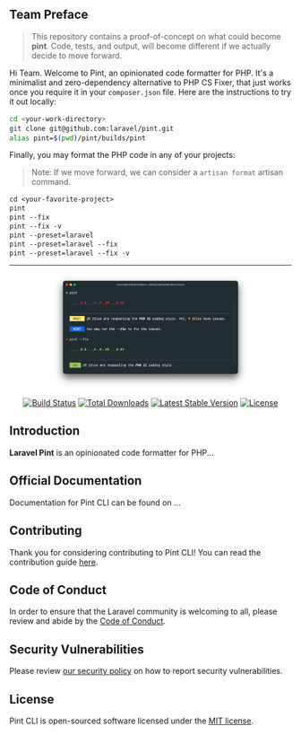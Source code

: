 ## Team Preface

> This repository contains a proof-of-concept on what could become **pint**. Code, tests, and output, will become different if we actually decide to move forward. 

Hi Team. Welcome to Pint, an opinionated code formatter for PHP. It's a minimalist and zero-dependency alternative to PHP CS Fixer, that just works once you require it in your `composer.json` file. Here are the instructions to try it out locally:

```bash
cd <your-work-directory>
git clone git@github.com:laravel/pint.git
alias pint=$(pwd)/pint/builds/pint
```

Finally, you may format the PHP code in any of your projects:

> Note: If we move forward, we can consider a `artisan format` artisan command.

```
cd <your-favorite-project>
pint
pint --fix
pint --fix -v
pint --preset=laravel
pint --preset=laravel --fix
pint --preset=laravel --fix -v
```

---

<p align="center">
    <img src="/art/pint-example.png" alt="Logo Laravel Pint CLI preview" style="width:70%;">
</p>

<p align="center">
<a href="https://github.com/laravel/pint/actions"><img src="https://github.com/laravel/pint/workflows/tests/badge.svg" alt="Build Status"></a>
<a href="https://packagist.org/packages/laravel/pint"><img src="https://img.shields.io/packagist/dt/laravel/pint" alt="Total Downloads"></a>
<a href="https://packagist.org/packages/laravel/pint"><img src="https://img.shields.io/packagist/v/laravel/pint" alt="Latest Stable Version"></a>
<a href="https://packagist.org/packages/laravel/pint"><img src="https://img.shields.io/packagist/l/laravel/pint" alt="License"></a>
</p>

## Introduction

**Laravel Pint** is an opinionated code formatter for PHP...

## Official Documentation

Documentation for Pint CLI can be found on ...

## Contributing

Thank you for considering contributing to Pint CLI! You can read the contribution guide [here](.github/CONTRIBUTING.md).

## Code of Conduct

In order to ensure that the Laravel community is welcoming to all, please review and abide by the [Code of Conduct](https://laravel.com/docs/contributions#code-of-conduct).

## Security Vulnerabilities

Please review [our security policy](https://github.com/laravel/pint/security/policy) on how to report security vulnerabilities.

## License

Pint CLI is open-sourced software licensed under the [MIT license](LICENSE.md).
